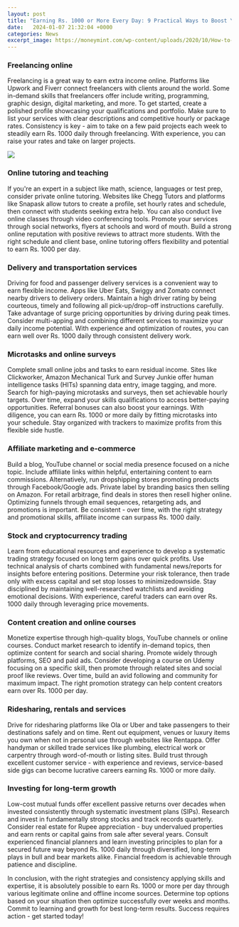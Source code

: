 ```yaml
---
layout: post
title: "Earning Rs. 1000 or More Every Day: 9 Practical Ways to Boost Your Income"
date:   2024-01-07 21:32:04 +0000
categories: News
excerpt_image: https://moneymint.com/wp-content/uploads/2020/10/How-to-Earn-Rs.1000-per-day-Online-in-India.jpg
---
```

### Freelancing online

Freelancing is a great way to earn extra income online. Platforms like Upwork and Fiverr connect freelancers with clients around the world. Some in-demand skills that freelancers offer include writing, programming, graphic design, digital marketing, and more. To get started, create a polished profile showcasing your qualifications and portfolio. Make sure to list your services with clear descriptions and competitive hourly or package rates. Consistency is key - aim to take on a few paid projects each week to steadily earn Rs. 1000 daily through freelancing. With experience, you can raise your rates and take on larger projects.  


![](https://moneymint.com/wp-content/uploads/2020/10/How-to-Earn-Rs.1000-per-day-Online-in-India.jpg)
### Online tutoring and teaching

If you're an expert in a subject like math, science, languages or test prep, consider private online tutoring. Websites like Chegg Tutors and platforms like Snapask allow tutors to create a profile, set hourly rates and schedule, then connect with students seeking extra help. You can also conduct live online classes through video conferencing tools. Promote your services through social networks, flyers at schools and word of mouth. Build a strong online reputation with positive reviews to attract more students. With the right schedule and client base, online tutoring offers flexibility and potential to earn Rs. 1000 per day.

### Delivery and transportation services 

Driving for food and passenger delivery services is a convenient way to earn flexible income. Apps like Uber Eats, Swiggy and Zomato connect nearby drivers to delivery orders. Maintain a high driver rating by being courteous, timely and following all pick-up/drop-off instructions carefully. Take advantage of surge pricing opportunities by driving during peak times. Consider multi-apping and combining different services to maximize your daily income potential. With experience and optimization of routes, you can earn well over Rs. 1000 daily through consistent delivery work.

### Microtasks and online surveys

Complete small online jobs and tasks to earn residual income. Sites like Clickworker, Amazon Mechanical Turk and Survey Junkie offer human intelligence tasks (HITs) spanning data entry, image tagging, and more. Search for high-paying microtasks and surveys, then set achievable hourly targets. Over time, expand your skills qualifications to access better-paying opportunities. Referral bonuses can also boost your earnings. With diligence, you can earn Rs. 1000 or more daily by fitting microtasks into your schedule. Stay organized with trackers to maximize profits from this flexible side hustle.  

### Affiliate marketing and e-commerce

Build a blog, YouTube channel or social media presence focused on a niche topic. Include affiliate links within helpful, entertaining content to earn commissions. Alternatively, run dropshipping stores promoting products through Facebook/Google ads. Private label by branding basics then selling on Amazon. For retail arbitrage, find deals in stores then resell higher online. Optimizing funnels through email sequences, retargeting ads, and promotions is important. Be consistent - over time, with the right strategy and promotional skills, affiliate income can surpass Rs. 1000 daily.

### Stock and cryptocurrency trading

Learn from educational resources and experience to develop a systematic trading strategy focused on long term gains over quick profits. Use technical analysis of charts combined with fundamental news/reports for insights before entering positions. Determine your risk tolerance, then trade only with excess capital and set stop losses to minimizedownside. Stay disciplined by maintaining well-researched watchlists and avoiding emotional decisions. With experience, careful traders can earn over Rs. 1000 daily through leveraging price movements. 

### Content creation and online courses

Monetize expertise through high-quality blogs, YouTube channels or online courses. Conduct market research to identify in-demand topics, then optimize content for search and social sharing. Promote widely through platforms, SEO and paid ads. Consider developing a course on Udemy focusing on a specific skill, then promote through related sites and social proof like reviews. Over time, build an avid following and community for maximum impact. The right promotion strategy can help content creators earn over Rs. 1000 per day.

### Ridesharing, rentals and services   

Drive for ridesharing platforms like Ola or Uber and take passengers to their destinations safely and on time. Rent out equipment, venues or luxury items you own when not in personal use through websites like Rentappa. Offer handyman or skilled trade services like plumbing, electrical work or carpentry through word-of-mouth or listing sites. Build trust through excellent customer service - with experience and reviews, service-based side gigs can become lucrative careers earning Rs. 1000 or more daily. 

### Investing for long-term growth

Low-cost mutual funds offer excellent passive returns over decades when invested consistently through systematic investment plans (SIPs). Research and invest in fundamentally strong stocks and track records quarterly. Consider real estate for Rupee appreciation - buy undervalued properties and earn rents or capital gains from sale after several years. Consult experienced financial planners and learn investing principles to plan for a secured future way beyond Rs. 1000 daily through diversified, long-term plays in bull and bear markets alike. Financial freedom is achievable through patience and discipline.  

In conclusion, with the right strategies and consistency applying skills and expertise, it is absolutely possible to earn Rs. 1000 or more per day through various legitimate online and offline income sources. Determine top options based on your situation then optimize successfully over weeks and months. Commit to learning and growth for best long-term results. Success requires action - get started today!